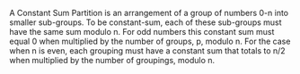 A Constant Sum Partition is an arrangement of a group of numbers 0-n into smaller sub-groups. To be constant-sum, each of these sub-groups must have the same sum modulo n. For odd numbers this constant sum must equal 0 when multiplied by the number of groups, p, modulo n. For the case when n is even, each grouping must have a constant sum that totals to n/2 when multiplied by the number of groupings, modulo n.